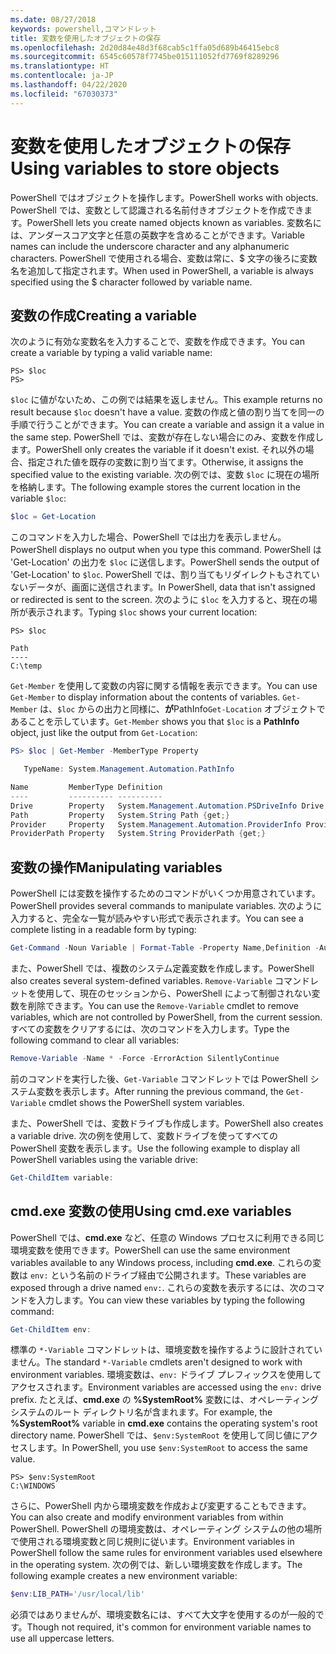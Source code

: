 ```yaml
---
ms.date: 08/27/2018
keywords: powershell,コマンドレット
title: 変数を使用したオブジェクトの保存
ms.openlocfilehash: 2d20d84e48d3f68cab5c1ffa05d689b46415ebc8
ms.sourcegitcommit: 6545c60578f7745be015111052fd7769f8289296
ms.translationtype: HT
ms.contentlocale: ja-JP
ms.lasthandoff: 04/22/2020
ms.locfileid: "67030373"
---
```

# <a name="using-variables-to-store-objects"></a><span data-ttu-id="6fd0e-103">変数を使用したオブジェクトの保存</span><span class="sxs-lookup"><span data-stu-id="6fd0e-103">Using variables to store objects</span></span>

<span data-ttu-id="6fd0e-104">PowerShell ではオブジェクトを操作します。</span><span class="sxs-lookup"><span data-stu-id="6fd0e-104">PowerShell works with objects.</span></span> <span data-ttu-id="6fd0e-105">PowerShell では、変数として認識される名前付きオブジェクトを作成できます。</span><span class="sxs-lookup"><span data-stu-id="6fd0e-105">PowerShell lets you create named objects known as variables.</span></span>
<span data-ttu-id="6fd0e-106">変数名には、アンダースコア文字と任意の英数字を含めることができます。</span><span class="sxs-lookup"><span data-stu-id="6fd0e-106">Variable names can include the underscore character and any alphanumeric characters.</span></span> <span data-ttu-id="6fd0e-107">PowerShell で使用される場合、変数は常に、\$ 文字の後ろに変数名を追加して指定されます。</span><span class="sxs-lookup"><span data-stu-id="6fd0e-107">When used in PowerShell, a variable is always specified using the \$ character followed by variable name.</span></span>

## <a name="creating-a-variable"></a><span data-ttu-id="6fd0e-108">変数の作成</span><span class="sxs-lookup"><span data-stu-id="6fd0e-108">Creating a variable</span></span>

<span data-ttu-id="6fd0e-109">次のように有効な変数名を入力することで、変数を作成できます。</span><span class="sxs-lookup"><span data-stu-id="6fd0e-109">You can create a variable by typing a valid variable name:</span></span>

```
PS> $loc
PS>
```

<span data-ttu-id="6fd0e-110">`$loc` に値がないため、この例では結果を返しません。</span><span class="sxs-lookup"><span data-stu-id="6fd0e-110">This example returns no result because `$loc` doesn't have a value.</span></span> <span data-ttu-id="6fd0e-111">変数の作成と値の割り当てを同一の手順で行うことができます。</span><span class="sxs-lookup"><span data-stu-id="6fd0e-111">You can create a variable and assign it a value in the same step.</span></span> <span data-ttu-id="6fd0e-112">PowerShell では、変数が存在しない場合にのみ、変数を作成します。</span><span class="sxs-lookup"><span data-stu-id="6fd0e-112">PowerShell only creates the variable if it doesn't exist.</span></span>
<span data-ttu-id="6fd0e-113">それ以外の場合、指定された値を既存の変数に割り当てます。</span><span class="sxs-lookup"><span data-stu-id="6fd0e-113">Otherwise, it assigns the specified value to the existing variable.</span></span> <span data-ttu-id="6fd0e-114">次の例では、変数 `$loc` に現在の場所を格納します。</span><span class="sxs-lookup"><span data-stu-id="6fd0e-114">The following example stores the current location in the variable `$loc`:</span></span>

```powershell
$loc = Get-Location
```

<span data-ttu-id="6fd0e-115">このコマンドを入力した場合、PowerShell では出力を表示しません。</span><span class="sxs-lookup"><span data-stu-id="6fd0e-115">PowerShell displays no output when you type this command.</span></span> <span data-ttu-id="6fd0e-116">PowerShell は 'Get-Location' の出力を `$loc` に送信します。</span><span class="sxs-lookup"><span data-stu-id="6fd0e-116">PowerShell sends the output of 'Get-Location' to `$loc`.</span></span> <span data-ttu-id="6fd0e-117">PowerShell では、割り当てもリダイレクトもされていないデータが、画面に送信されます。</span><span class="sxs-lookup"><span data-stu-id="6fd0e-117">In PowerShell, data that isn't assigned or redirected is sent to the screen.</span></span> <span data-ttu-id="6fd0e-118">次のように `$loc` を入力すると、現在の場所が表示されます。</span><span class="sxs-lookup"><span data-stu-id="6fd0e-118">Typing `$loc` shows your current location:</span></span>

```
PS> $loc

Path
----
C:\temp
```

<span data-ttu-id="6fd0e-119">`Get-Member` を使用して変数の内容に関する情報を表示できます。</span><span class="sxs-lookup"><span data-stu-id="6fd0e-119">You can use `Get-Member` to display information about the contents of variables.</span></span> <span data-ttu-id="6fd0e-120">`Get-Member` は、`$loc` からの出力と同様に、**が**PathInfo`Get-Location` オブジェクトであることを示しています。</span><span class="sxs-lookup"><span data-stu-id="6fd0e-120">`Get-Member` shows you that `$loc` is a **PathInfo** object, just like the output from `Get-Location`:</span></span>

```powershell
PS> $loc | Get-Member -MemberType Property

   TypeName: System.Management.Automation.PathInfo

Name         MemberType Definition
----         ---------- ----------
Drive        Property   System.Management.Automation.PSDriveInfo Drive {get;}
Path         Property   System.String Path {get;}
Provider     Property   System.Management.Automation.ProviderInfo Provider {...
ProviderPath Property   System.String ProviderPath {get;}
```

## <a name="manipulating-variables"></a><span data-ttu-id="6fd0e-121">変数の操作</span><span class="sxs-lookup"><span data-stu-id="6fd0e-121">Manipulating variables</span></span>

<span data-ttu-id="6fd0e-122">PowerShell には変数を操作するためのコマンドがいくつか用意されています。</span><span class="sxs-lookup"><span data-stu-id="6fd0e-122">PowerShell provides several commands to manipulate variables.</span></span> <span data-ttu-id="6fd0e-123">次のように入力すると、完全な一覧が読みやすい形式で表示されます。</span><span class="sxs-lookup"><span data-stu-id="6fd0e-123">You can see a complete listing in a readable form by typing:</span></span>

```powershell
Get-Command -Noun Variable | Format-Table -Property Name,Definition -AutoSize -Wrap
```

<span data-ttu-id="6fd0e-124">また、PowerShell では、複数のシステム定義変数を作成します。</span><span class="sxs-lookup"><span data-stu-id="6fd0e-124">PowerShell also creates several system-defined variables.</span></span> <span data-ttu-id="6fd0e-125">`Remove-Variable` コマンドレットを使用して、現在のセッションから、PowerShell によって制御されない変数を削除できます。</span><span class="sxs-lookup"><span data-stu-id="6fd0e-125">You can use the `Remove-Variable` cmdlet to remove variables, which are not controlled by PowerShell, from the current session.</span></span> <span data-ttu-id="6fd0e-126">すべての変数をクリアするには、次のコマンドを入力します。</span><span class="sxs-lookup"><span data-stu-id="6fd0e-126">Type the following command to clear all variables:</span></span>

```powershell
Remove-Variable -Name * -Force -ErrorAction SilentlyContinue
```

<span data-ttu-id="6fd0e-127">前のコマンドを実行した後、`Get-Variable` コマンドレットでは PowerShell システム変数を表示します。</span><span class="sxs-lookup"><span data-stu-id="6fd0e-127">After running the previous command, the `Get-Variable` cmdlet shows the PowerShell system variables.</span></span>

<span data-ttu-id="6fd0e-128">また、PowerShell では、変数ドライブも作成します。</span><span class="sxs-lookup"><span data-stu-id="6fd0e-128">PowerShell also creates a variable drive.</span></span> <span data-ttu-id="6fd0e-129">次の例を使用して、変数ドライブを使ってすべての PowerShell 変数を表示します。</span><span class="sxs-lookup"><span data-stu-id="6fd0e-129">Use the following example to display all PowerShell variables using the variable drive:</span></span>

```powershell
Get-ChildItem variable:
```

## <a name="using-cmdexe-variables"></a><span data-ttu-id="6fd0e-130">cmd.exe 変数の使用</span><span class="sxs-lookup"><span data-stu-id="6fd0e-130">Using cmd.exe variables</span></span>

<span data-ttu-id="6fd0e-131">PowerShell では、**cmd.exe** など、任意の Windows プロセスに利用できる同じ環境変数を使用できます。</span><span class="sxs-lookup"><span data-stu-id="6fd0e-131">PowerShell can use the same environment variables available to any Windows process, including **cmd.exe**.</span></span> <span data-ttu-id="6fd0e-132">これらの変数は `env:` という名前のドライブ経由で公開されます。</span><span class="sxs-lookup"><span data-stu-id="6fd0e-132">These variables are exposed through a drive named `env:`.</span></span> <span data-ttu-id="6fd0e-133">これらの変数を表示するには、次のコマンドを入力します。</span><span class="sxs-lookup"><span data-stu-id="6fd0e-133">You can view these variables by typing the following command:</span></span>

```powershell
Get-ChildItem env:
```

<span data-ttu-id="6fd0e-134">標準の `*-Variable` コマンドレットは、環境変数を操作するように設計されていません。</span><span class="sxs-lookup"><span data-stu-id="6fd0e-134">The standard `*-Variable` cmdlets aren't designed to work with environment variables.</span></span> <span data-ttu-id="6fd0e-135">環境変数は、`env:` ドライブ プレフィックスを使用してアクセスされます。</span><span class="sxs-lookup"><span data-stu-id="6fd0e-135">Environment variables are accessed using the `env:` drive prefix.</span></span> <span data-ttu-id="6fd0e-136">たとえば、**cmd.exe** の **%SystemRoot%** 変数には、オペレーティング システムのルート ディレクトリ名が含まれます。</span><span class="sxs-lookup"><span data-stu-id="6fd0e-136">For example, the **%SystemRoot%** variable in **cmd.exe** contains the operating system's root directory name.</span></span> <span data-ttu-id="6fd0e-137">PowerShell では、`$env:SystemRoot` を使用して同じ値にアクセスします。</span><span class="sxs-lookup"><span data-stu-id="6fd0e-137">In PowerShell, you use `$env:SystemRoot` to access the same value.</span></span>

```
PS> $env:SystemRoot
C:\WINDOWS
```

<span data-ttu-id="6fd0e-138">さらに、PowerShell 内から環境変数を作成および変更することもできます。</span><span class="sxs-lookup"><span data-stu-id="6fd0e-138">You can also create and modify environment variables from within PowerShell.</span></span> <span data-ttu-id="6fd0e-139">PowerShell の環境変数は、オペレーティング システムの他の場所で使用される環境変数と同じ規則に従います。</span><span class="sxs-lookup"><span data-stu-id="6fd0e-139">Environment variables in PowerShell follow the same rules for environment variables used elsewhere in the operating system.</span></span> <span data-ttu-id="6fd0e-140">次の例では、新しい環境変数を作成します。</span><span class="sxs-lookup"><span data-stu-id="6fd0e-140">The following example creates a new environment variable:</span></span>

```powershell
$env:LIB_PATH='/usr/local/lib'
```

<span data-ttu-id="6fd0e-141">必須ではありませんが、環境変数名には、すべて大文字を使用するのが一般的です。</span><span class="sxs-lookup"><span data-stu-id="6fd0e-141">Though not required, it's common for environment variable names to use all uppercase letters.</span></span>
